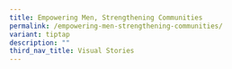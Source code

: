 ```yaml
---
title: Empowering Men, Strengthening Communities
permalink: /empowering-men-strengthening-communities/
variant: tiptap
description: ""
third_nav_title: Visual Stories
---
```

